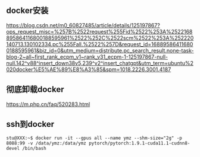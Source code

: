 ## docker安装

https://blog.csdn.net/m0_60827485/article/details/125197867?ops_request_misc=%257B%2522request%255Fid%2522%253A%2522168895864116800188595961%2522%252C%2522scm%2522%253A%252220140713.130102334.pc%255Fall.%2522%257D&request_id=168895864116800188595961&biz_id=0&utm_medium=distribute.pc_search_result.none-task-blog-2~all~first_rank_ecpm_v1~rank_v31_ecpm-1-125197867-null-null.142^v88^insert_down38v5,239^v2^insert_chatgpt&utm_term=ubuntu%2020docker%E5%AE%89%E8%A3%85&spm=1018.2226.3001.4187



## 彻底卸载docker

https://m.php.cn/faq/520283.html



## ssh到docker

```shell
stu@XXX:~$ docker run -it --gpus all --name ymz --shm-size="2g" -p 8088:99 -v /data/ymz:/data/ymz pytorch/pytorch:1.9.1-cuda11.1-cudnn8-devel /bin/bash
```

